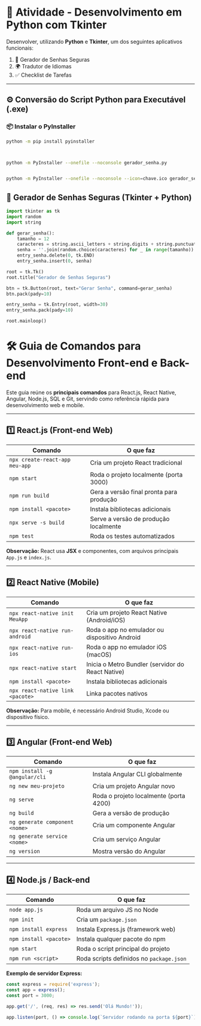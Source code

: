 # 📝 Atividade - Desenvolvimento em Python com Tkinter

Desenvolver, utilizando **Python** e **Tkinter**, um dos seguintes aplicativos funcionais:

1. 🔑 Gerador de Senhas Seguras  
2. 🌍 Tradutor de Idiomas  
3. ✅ Checklist de Tarefas  

---

## ⚙️ Conversão do Script Python para Executável (.exe)

### 📦 Instalar o PyInstaller
```bash
python -m pip install pyinstaller



python -m PyInstaller --onefile --noconsole gerador_senha.py 


python -m PyInstaller --onefile --noconsole --icon=chave.ico gerador_senha.py

```

## 🔑 Gerador de Senhas Seguras (Tkinter + Python)
```python
import tkinter as tk
import random
import string

def gerar_senha():
    tamanho = 12
    caracteres = string.ascii_letters + string.digits + string.punctuation
    senha = ''.join(random.choice(caracteres) for _ in range(tamanho))
    entry_senha.delete(0, tk.END)
    entry_senha.insert(0, senha)

root = tk.Tk()
root.title("Gerador de Senhas Seguras")

btn = tk.Button(root, text="Gerar Senha", command=gerar_senha)
btn.pack(pady=10)

entry_senha = tk.Entry(root, width=30)
entry_senha.pack(pady=10)

root.mainloop()
```

# 🛠 Guia de Comandos para Desenvolvimento Front-end e Back-end

Este guia reúne os **principais comandos** para React.js, React Native, Angular, Node.js, SQL e Git, servindo como referência rápida para desenvolvimento web e mobile.

---

## 1️⃣ React.js (Front-end Web)

| Comando | O que faz |
|---------|-----------|
| `npx create-react-app meu-app` | Cria um projeto React tradicional |
| `npm start` | Roda o projeto localmente (porta 3000) |
| `npm run build` | Gera a versão final pronta para produção |
| `npm install <pacote>` | Instala bibliotecas adicionais |
| `npx serve -s build` | Serve a versão de produção localmente |
| `npm test` | Roda os testes automatizados |

**Observação:** React usa **JSX** e componentes, com arquivos principais `App.js` e `index.js`.

---

## 2️⃣ React Native (Mobile)

| Comando | O que faz |
|---------|-----------|
| `npx react-native init MeuApp` | Cria um projeto React Native (Android/iOS) |
| `npx react-native run-android` | Roda o app no emulador ou dispositivo Android |
| `npx react-native run-ios` | Roda o app no emulador iOS (macOS) |
| `npx react-native start` | Inicia o Metro Bundler (servidor do React Native) |
| `npm install <pacote>` | Instala bibliotecas adicionais |
| `npx react-native link <pacote>` | Linka pacotes nativos |

**Observação:** Para mobile, é necessário Android Studio, Xcode ou dispositivo físico.

---

## 3️⃣ Angular (Front-end Web)

| Comando | O que faz |
|---------|-----------|
| `npm install -g @angular/cli` | Instala Angular CLI globalmente |
| `ng new meu-projeto` | Cria um projeto Angular novo |
| `ng serve` | Roda o projeto localmente (porta 4200) |
| `ng build` | Gera a versão de produção |
| `ng generate component <nome>` | Cria um componente Angular |
| `ng generate service <nome>` | Cria um serviço Angular |
| `ng version` | Mostra versão do Angular |

---

## 4️⃣ Node.js / Back-end

| Comando | O que faz |
|---------|-----------|
| `node app.js` | Roda um arquivo JS no Node |
| `npm init` | Cria um `package.json` |
| `npm install express` | Instala Express.js (framework web) |
| `npm install <pacote>` | Instala qualquer pacote do npm |
| `npm start` | Roda o script principal do projeto |
| `npm run <script>` | Roda scripts definidos no `package.json` |

**Exemplo de servidor Express:**
```js
const express = require('express');
const app = express();
const port = 3000;

app.get('/', (req, res) => res.send('Olá Mundo!'));

app.listen(port, () => console.log(`Servidor rodando na porta ${port}`));



